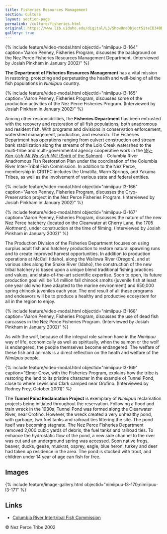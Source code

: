```yaml
---
title: Fisheries Resources Management
section: Culture
layout: section-page
permalink: /culture/fisheries.html
original: https://www.lib.uidaho.edu/digital/L3/ShowOneObjectSiteID34ObjectID83.html
gallery: true
---
```


{% include feature/video-modal.html objectid="nimiipuu-l3-164" caption="Aaron Penney, Fisheries Program, discusses the background on the Nez Perce Fisheries Resources Management Department. (Interviewed by Josiah Pinkham in January 2002)" %}

**The Department of Fisheries Resources Management** has a vital mission in restoring, protecting and perpetuating the health and well-being of all the fish populations in _Nimíipuu_ country.

{% include feature/video-modal.html objectid="nimiipuu-l3-165" caption="Aaron Penney, Fisheries Program, discusses some of the production activities of the Nez Perce Fisheries Program. (Interviewed by Josiah Pinkham in January 2002)" %}

Among other responsibilities, the **Fisheries Department** has been entrusted with the recovery and restoration of all fish populations, both anadromous and resident fish. With programs and divisions in conservation enforcement, watershed management, production, and research. The Fisheries Department has operations ranging from culvert construction and stream bank stabilization along the streams of the Lolo Creek watershed to the multi-tribe and multi-governmental agency cooperative work in the [_Wy-Kan-Ush-Mi Wa-Kish-Wit_ (Spirit of the Salmon)](http://www.critfc.org/) - Columbia River Anadromous Fish Restoration Plan under the coordination of the Columbia River Inter-Tribal Fish Commission. In addition to the Nez Perce, membership in CRITFC includes the Umatilla, Warm Springs, and Yakama Tribes, as well as the involvement of various state and federal entities.

{% include feature/video-modal.html objectid="nimiipuu-l3-166" caption="Aaron Penney, Fisheries Program, discusses the Cryo-Preservation project in the Nez Perce Fisheries Program. (Interviewed by Josiah Pinkham in January 2002)" %}

{% include feature/video-modal.html objectid="nimiipuu-l3-167" caption="Aaron Penney, Fisheries Program, discusses the nature of the new Nez Perce hatchery (located on the Clearwater at Cherry Lane, the 1705 Alottment), under construction at the time of filming. (Interviewed by Josiah Pinkham in January 2002)" %}

The Production Division of the Fisheries Department focuses on using surplus adult fish and hatchery production to restore natural spawning runs and to create improved harvest opportunities. In addition to production operations at McCall (Idaho), along the Wallowa River (Oregon), and at various sites along the Snake River (Idaho), the construction of the new tribal hatchery is based upon a unique blend traditional fishing practices and values, and state-of-the-art scientific expertise. Soon to open, its future production goal will be 1.4 million fall chinook smolts (juvenile fish at least one year old who have adapted to the marine environment) and 650,000 spring chinook juveniles each year. The end result of all these programs and endeavors will be to produce a healthy and productive ecosystem for all in the region to enjoy.

{% include feature/video-modal.html objectid="nimiipuu-l3-168" caption="Aaron Penney, Fisheries Program, discusses the use of dead fish carcasses in the Nez Perce Fisheries Program. (Interviewed by Josiah Pinkham in January 2002)" %}

As with the wolf, because of the integral role salmon have in the _Nimíipuu_ way of life, economically as well as spiritually, when the salmon or the wolf is endangered, the people themselves become endangered. The welfare of these fish and animals is a direct reflection on the heath and welfare of the _Nimíipuu_ people.

{% include feature/video-modal.html objectid="nimiipuu-l3-169" caption="Elmer Crow, with the Fisheries Program, explains how the tribe is restoring the land to its pristine character in the example of Tunnel Pond, close to where Lewis and Clark camped near Orofino. (Interviewed by Rodney Frey, October 2001)" %}

The **Tunnel Pond Reclamation Project** is exemplary of _Nimíipuu_ reclamation projects being initiated throughout the reservation. Following a flood and train wreck in the 1930s, Tunnel Pond was formed along the Clearwater River, near Orofino. However, the wreck created a very unhealthy pond, with garbage, two fuel tanks and railroad ties littering the site. The pond itself was becoming stagnate. The Nez Perce Fisheries Department removed 2,000 cubic yards of debris, the fuel tanks and railroad ties. To enhance the hydrostatic flow of the pond, a new side channel to the river was cut and an underground spring was accessed. Soon native frogs, beaver, ducks, geese, muskrat, osprey, eagle, blue heron, turkey and deer had taken up residence in the area. The pond is stocked with trout, and children under 14 year of age can fish for free.

## Images

{% include feature/image-gallery.html objectid="nimiipuu-l3-170;nimiipuu-l3-171" %}

## Links

- [Columbia River Intertribal Fish Commission](http://www.critfc.org/)

© Nez Perce Tribe 2002

